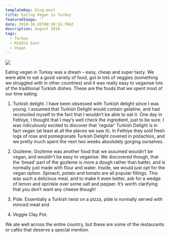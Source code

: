 ```yaml
---
templateKey: blog-post
title: Eating Vegan in Turkey
featuredImage: ''
date: 2018-10-26T00:20:53.786Z
description: August 2018
tags:
  - Turkey
  - Middle East
  - Vegan
---
```

![](/img/turkish-delight.jpg)

Eating vegan in Turkey was a dream – easy, cheap and super tasty. We were able to eat a good variety of food, got in lots of veggies (something we struggled with in other countries) and it was really easy to veganise lots of the traditional Turkish dishes. These are the foods that we spent most of our time eating.1)	Turkish delight. I have been obsessed with Turkish delight since I was young. I assumed that Turkish Delight would contain gelatine, and had reconciled myself to the fact that I wouldn’t be able to eat it. One day in Fethiye, I thought that I may’s well check the ingredient, just to be sure. I was ridiculously excited to discover that ‘regular’ Turkish Delight is in fact vegan (at least at all the places we saw it). In Fethiye they sold fresh logs of rose and pomegranate Turkish Delight covered in pistachios, and we pretty much spent the next two weeks absolutely gorging ourselves.2)	Gozleme. Gozleme was another food that we assumed wouldn’t be vegan, and wouldn’t be easy to veganise. We discovered though, that the ‘bread’ part of the gozleme is more a dough rather than batter, and is normally just made with flour and water. Inside, we would just opt for the vegan option. Spinach, potato and tomato are all popular fillings. This was such a delicious meal, and to make it even better, ask for a wedge of lemon and sprinkle over some salt and pepper. It’s worth clarifying that you don’t want any cheese though!3)	Pide. Essentially a Turkish twist on a pizza, pide is normally served with minced meat and 4)	Veggie Clay Pot.We ate well across the entire country, but these are some of the restaurants or cafés that deserve a special mention.

